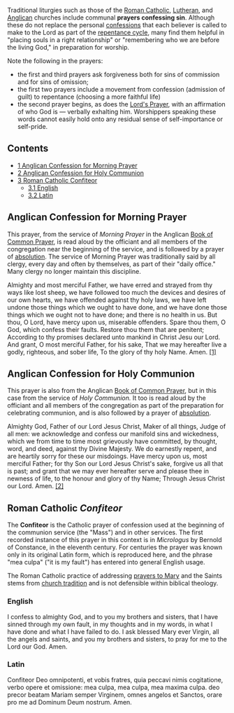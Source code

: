 Traditional liturgies such as those of the
[Roman Catholic](Roman_Catholic "Roman Catholic"),
[Lutheran](Lutheran "Lutheran"), and
[Anglican](Anglican "Anglican") churches include communal
**prayers confessing sin**. Although these do not replace the
personal [confessions](Confession_of_Sins "Confession of Sins")
that each believer is called to make to the Lord as part of the
[repentance cycle](index.php?title=Repentance_cycle&action=edit&redlink=1 "Repentance cycle (page does not exist)"),
many find them helpful in "placing souls in a right relationship"
or "remembering who we are before the living God," in preparation
for worship.

Note the following in the prayers:

-   the first and third prayers ask forgiveness both for sins of
    commission and for sins of omission;
-   the first two prayers include a movement from confession
    (admission of guilt) to repentance (choosing a more faithful life)
-   the second prayer begins, as does the
    [Lord's Prayer](Lord's_Prayer "Lord's Prayer"), with an affirmation
    of who God is — verbally exhalting him. Worshippers speaking these
    words cannot easily hold onto any residual sense of self-importance
    or self-pride.



## Contents

-   [1 Anglican Confession for Morning Prayer](#Anglican_Confession_for_Morning_Prayer)
-   [2 Anglican Confession for Holy Communion](#Anglican_Confession_for_Holy_Communion)
-   [3 Roman Catholic Confiteor](#Roman_Catholic_Confiteor)
    -   [3.1 English](#English)
    -   [3.2 Latin](#Latin)


## Anglican Confession for Morning Prayer

This prayer, from the service of *Morning Prayer* in the Anglican
[Book of Common Prayer](Book_of_Common_Prayer "Book of Common Prayer"),
is read aloud by the officiant and all members of the congregation
near the beginning of the service, and is followed by a prayer of
[absolution](index.php?title=Absolution&action=edit&redlink=1 "Absolution (page does not exist)").
The service of Morning Prayer was traditionally said by all clergy,
every day and often by themselves, as part of their "daily office."
Many clergy no longer maintain this discipline.

Almighty and most merciful Father, we have erred and strayed from
thy ways like lost sheep, we have followed too much the devices and
desires of our own hearts, we have offended against thy holy laws,
we have left undone those things which we ought to have done, and
we have done those things which we ought not to have done; and
there is no health in us. But thou, O Lord, have mercy upon us,
miserable offenders. Spare thou them, O God, which confess their
faults. Restore thou them that are penitent; According to thy
promises declared unto mankind in Christ Jesu our Lord. And grant,
O most merciful Father, for his sake, That we may hereafter live a
godly, righteous, and sober life, To the glory of thy holy Name.
Amen. [[1]](http://www.prayerbook.ca/bcp/morning_prayer.html)
## Anglican Confession for Holy Communion

This prayer is also from the Anglican
[Book of Common Prayer](Book_of_Common_Prayer "Book of Common Prayer"),
but in this case from the service of *Holy Communion.* It too is
read aloud by the officiant and all members of the congregation as
part of the preparation for celebrating communion, and is also
followed by a prayer of
[absolution](index.php?title=Absolution&action=edit&redlink=1 "Absolution (page does not exist)").

Almighty God, Father of our Lord Jesus Christ, Maker of all things,
Judge of all men: we acknowledge and confess our manifold sins and
wickedness, which we from time to time most grievously have
committed, by thought, word, and deed, against thy Divine Majesty.
We do earnestly repent, and are heartily sorry for these our
misdoings. Have mercy upon us, most merciful Father; for thy Son
our Lord Jesus Christ's sake, forgive us all that is past; and
grant that we may ever hereafter serve and please thee in newness
of life, to the honour and glory of thy Name; Through Jesus Christ
our Lord. Amen.
[[2]](http://www.prayerbook.ca/bcp/holy_communion.html)
## Roman Catholic *Confiteor*

The **Confiteor** is the Catholic prayer of confession used at the
beginning of the communion service (the "Mass") and in other
services. The first recorded instance of this prayer in this
context is in *Micrologus* by Bernold of Constance, in the eleventh
century. For centuries the prayer was known only in its original
Latin form, which is reproduced here, and the phrase "mea culpa"
("it is my fault") has entered into general English usage.

The Roman Catholic practice of addressing
[prayers to Mary](Mariology "Mariology") and the Saints stems from
[church tradition](Tridentine_Creed "Tridentine Creed") and is not
defensible within biblical theology.

### English

I confess to almighty God, and to you my brothers and sisters, that
I have sinned through my own fault, in my thoughts and in my words,
in what I have done and what I have failed to do. I ask blessed
Mary ever Virgin, all the angels and saints, and you my brothers
and sisters, to pray for me to the Lord our God. Amen.

### Latin

Confiteor Deo omnipotenti, et vobis fratres, quia peccavi nimis
cogitatione, verbo opere et omissione: mea culpa, mea culpa, mea
maxima culpa. deo precor beatam Mariam semper Virginem, omnes
angelos et Sanctos, orare pro me ad Dominum Deum nostrum. Amen.



